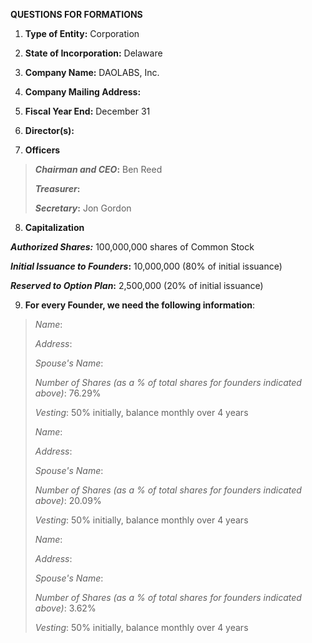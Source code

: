 **QUESTIONS FOR FORMATIONS**

1.  **Type of Entity:** Corporation

2.  **State of Incorporation:** Delaware

3.  **Company Name:** DAOLABS, Inc.

4.  **Company Mailing Address:**

5.  **Fiscal Year End:** December 31

6.  **Director(s):**

7.  **Officers**

> ***Chairman and CEO*:** Ben Reed
>
> ***Treasurer*:**
>
> ***Secretary*:** Jon Gordon

8.  **Capitalization**

***Authorized Shares:*** 100,000,000 shares of Common Stock

***Initial Issuance to Founders*:** 10,000,000 (80% of initial issuance)

***Reserved to Option Plan*:** 2,500,000 (20% of initial issuance)

9.  **For every Founder, we need the following information**:

> *Name*:
>
> *Address*:
>
> *Spouse's Name*:
>
> *Number of Shares (as a % of total shares for founders indicated
> above)*: 76.29%
>
> *Vesting*: 50% initially, balance monthly over 4 years
>
> *Name*:
>
> *Address*:
>
> *Spouse's Name*:
>
> *Number of Shares (as a % of total shares for founders indicated
> above)*: 20.09%
>
> *Vesting*: 50% initially, balance monthly over 4 years
>
> *Name*:
>
> *Address*:
>
> *Spouse's Name*:
>
> *Number of Shares (as a % of total shares for founders indicated
> above)*: 3.62%
>
> *Vesting*: 50% initially, balance monthly over 4 years
